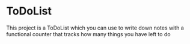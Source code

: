 # ToDoList

This project is a ToDoList which you can use to write down notes with a functional counter that tracks how many things you have left to do
